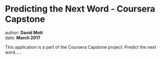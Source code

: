 Predicting the Next Word - Coursera Capstone
=============================================
author: **David Mott**  
date: **March 2017**

This application is a part of the Coursera Capstone project. 
Predict the next word.....
